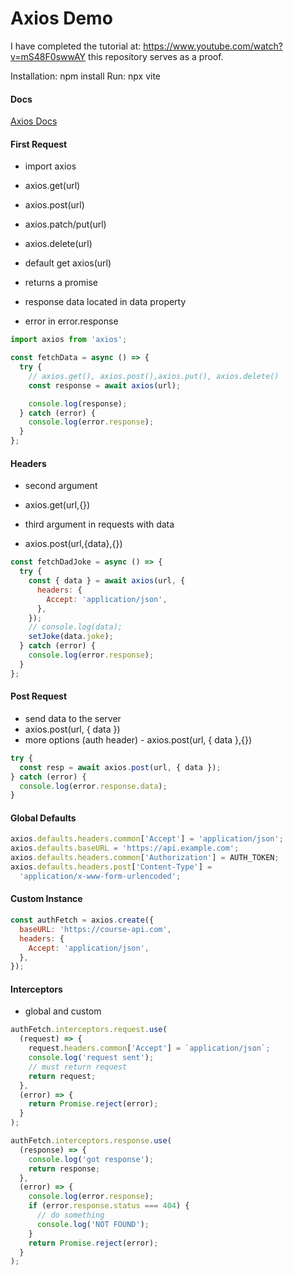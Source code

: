# Axios Demo
I have completed the tutorial at: https://www.youtube.com/watch?v=mS48F0swwAY this repository serves as a proof.

  Installation: npm install
  Run: npx vite

#### Docs

[Axios Docs](https://axios-http.com/docs/intro)

#### First Request

- import axios

- axios.get(url)
- axios.post(url)
- axios.patch/put(url)
- axios.delete(url)

- default get axios(url)

- returns a promise
- response data located in data property
- error in error.response

```js
import axios from 'axios';

const fetchData = async () => {
  try {
    // axios.get(), axios.post(),axios.put(), axios.delete()
    const response = await axios(url);

    console.log(response);
  } catch (error) {
    console.log(error.response);
  }
};
```

#### Headers

- second argument
- axios.get(url,{})

- third argument in requests with data
- axios.post(url,{data},{})

```js
const fetchDadJoke = async () => {
  try {
    const { data } = await axios(url, {
      headers: {
        Accept: 'application/json',
      },
    });
    // console.log(data);
    setJoke(data.joke);
  } catch (error) {
    console.log(error.response);
  }
};
```

#### Post Request

- send data to the server
- axios.post(url, { data })
- more options (auth header) - axios.post(url, { data },{})

```js
try {
  const resp = await axios.post(url, { data });
} catch (error) {
  console.log(error.response.data);
}
```

#### Global Defaults

```js
axios.defaults.headers.common['Accept'] = 'application/json';
axios.defaults.baseURL = 'https://api.example.com';
axios.defaults.headers.common['Authorization'] = AUTH_TOKEN;
axios.defaults.headers.post['Content-Type'] =
  'application/x-www-form-urlencoded';
```

#### Custom Instance

```js
const authFetch = axios.create({
  baseURL: 'https://course-api.com',
  headers: {
    Accept: 'application/json',
  },
});
```

#### Interceptors

- global and custom

```js
authFetch.interceptors.request.use(
  (request) => {
    request.headers.common['Accept'] = `application/json`;
    console.log('request sent');
    // must return request
    return request;
  },
  (error) => {
    return Promise.reject(error);
  }
);

authFetch.interceptors.response.use(
  (response) => {
    console.log('got response');
    return response;
  },
  (error) => {
    console.log(error.response);
    if (error.response.status === 404) {
      // do something
      console.log('NOT FOUND');
    }
    return Promise.reject(error);
  }
);
```
